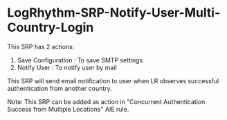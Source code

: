 # LogRhythm-SRP-Notify-User-Multi-Country-Login

This SRP has 2 actions:

1. Save Configuration : To save SMTP settings
2. Notify User : To notify user by mail

This SRP will send email notification to user when LR observes successful authentication from another country.

Note: This SRP can be added as action in "Concurrent Authentication Success from Multiple Locations" AIE rule.
